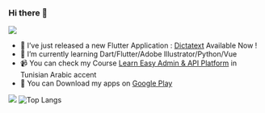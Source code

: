 ### Hi there 👋
![](https://komarev.com/ghpvc/?username=HoussemTN&color=green)

- 🔭 I’ve just released a new Flutter Application : [Dictatext](https://play.google.com/store/apps/details?id=com.devBrains404.dictatext) Available Now ! 
- 🌱 I’m currently learning Dart/Flutter/Adobe Illustrator/Python/Vue
- :video_camera: You can check my Course [Learn Easy Admin & API Platform](https://www.youtube.com/playlist?list=PL_RyZMDRmjbZI38KSGLeednoTgxWynB44) in Tunisian Arabic accent  
- :tada: You can Download my apps on [Google Play](https://play.google.com/store/apps/dev?id=5420160174600557858)

![](https://github-readme-stats.vercel.app/api?username=HoussemTN&count_private=true&theme=default&show_icons=true&include_all_commits=true)
![Top Langs](https://github-readme-stats.vercel.app/api/top-langs/?username=HoussemTN&langs_count=3)

